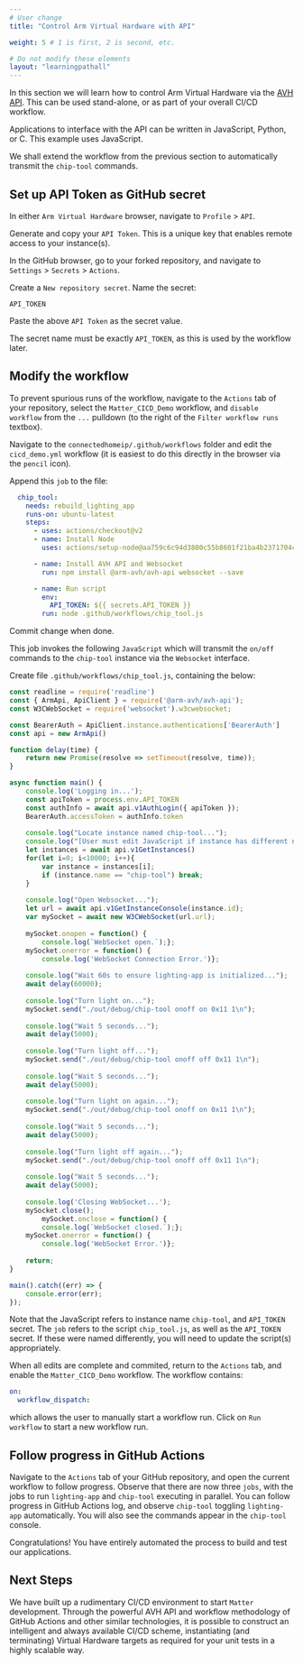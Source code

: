 ```yaml
---
# User change
title: "Control Arm Virtual Hardware with API"

weight: 5 # 1 is first, 2 is second, etc.

# Do not modify these elements
layout: "learningpathall"
---
```

In this section we will learn how to control Arm Virtual Hardware via the [AVH API](https://app.avh.arm.com/api/docs). This can be used stand-alone, or as part of your overall CI/CD workflow.

Applications to interface with the API can be written in JavaScript, Python, or C. This example uses JavaScript.

We shall extend the workflow from the previous section to automatically transmit the `chip-tool` commands.

## Set up API Token as GitHub secret

In either `Arm Virtual Hardware` browser, navigate to `Profile` > `API`.

Generate and copy your `API Token`. This is a unique key that enables remote access to your instance(s).

In the GitHub browser, go to your forked repository, and navigate to `Settings` > `Secrets` > `Actions`.

Create a `New repository secret`. Name the secret:
```console
API_TOKEN
```
Paste the above `API Token` as the secret value.

The secret name must be exactly `API_TOKEN`, as this is used by the workflow later.

## Modify the workflow

To prevent spurious runs of the workflow, navigate to the `Actions` tab of your repository, select the `Matter_CICD_Demo` workflow, and `disable workflow` from the `...` pulldown (to the right of the `Filter workflow runs` textbox).

Navigate to the `connectedhomeip/.github/workflows` folder and edit the `cicd_demo.yml` workflow (it is easiest to do this directly in the browser via the `pencil` icon).

Append this `job` to the file:
```yml
  chip_tool:
    needs: rebuild_lighting_app
    runs-on: ubuntu-latest
    steps:
      - uses: actions/checkout@v2
      - name: Install Node
        uses: actions/setup-node@aa759c6c94d3800c55b8601f21ba4b2371704cb7

      - name: Install AVH API and Websocket
        run: npm install @arm-avh/avh-api websocket --save

      - name: Run script
        env:
          API_TOKEN: ${{ secrets.API_TOKEN }}
        run: node .github/workflows/chip_tool.js
```
Commit change when done.

This job invokes the following `JavaScript` which will transmit the `on/off` commands to the `chip-tool` instance via the `Websocket` interface.

Create file `.github/workflows/chip_tool.js`, containing the below:
```js
const readline = require('readline')
const { ArmApi, ApiClient } = require('@arm-avh/avh-api');
const W3CWebSocket = require('websocket').w3cwebsocket;

const BearerAuth = ApiClient.instance.authentications['BearerAuth']
const api = new ArmApi()

function delay(time) {
	return new Promise(resolve => setTimeout(resolve, time));
}

async function main() {
	console.log('Logging in...');
	const apiToken = process.env.API_TOKEN
	const authInfo = await api.v1AuthLogin({ apiToken });
	BearerAuth.accessToken = authInfo.token
	
	console.log("Locate instance named chip-tool...");
	console.log("[User must edit JavaScript if instance has different name (or >10000 instances)]");
	let instances = await api.v1GetInstances()
	for(let i=0; i<10000; i++){
		var instance = instances[i];
		if (instance.name == "chip-tool") break;
	}
	
	console.log("Open Websocket...");
	let url = await api.v1GetInstanceConsole(instance.id);
	var mySocket = await new W3CWebSocket(url.url);
	
	mySocket.onopen = function() {
		console.log(`WebSocket open.`);};
	mySocket.onerror = function() {
		console.log('WebSocket Connection Error.')};
	
	console.log("Wait 60s to ensure lighting-app is initialized...");
	await delay(60000);
	
	console.log("Turn light on...");
	mySocket.send("./out/debug/chip-tool onoff on 0x11 1\n");
	
	console.log("Wait 5 seconds...");
	await delay(5000);
	
	console.log("Turn light off...");
	mySocket.send("./out/debug/chip-tool onoff off 0x11 1\n");
	
	console.log("Wait 5 seconds...");
	await delay(5000);
	
	console.log("Turn light on again...");
	mySocket.send("./out/debug/chip-tool onoff on 0x11 1\n");
	
	console.log("Wait 5 seconds...");
	await delay(5000);
	
	console.log("Turn light off again...");
	mySocket.send("./out/debug/chip-tool onoff off 0x11 1\n");
	
	console.log("Wait 5 seconds...");
	await delay(5000);
	
	console.log('Closing WebSocket...');
	mySocket.close();
		mySocket.onclose = function() {
		console.log(`WebSocket closed.`);};
	mySocket.onerror = function() {
		console.log('WebSocket Error.')};
	
	return;
}

main().catch((err) => {
    console.error(err);
});
```
Note that the JavaScript refers to instance name `chip-tool`, and `API_TOKEN` secret. The `job` refers to the script `chip_tool.js`, as well as the `API_TOKEN` secret. If these were named differently, you will need to update the script(s) appropriately.

When all edits are complete and commited, return to the `Actions` tab, and enable the `Matter_CICD_Demo` workflow. The workflow contains:
```yml
on:
  workflow_dispatch:
```
which allows the user to manually start a workflow run. Click on `Run workflow` to start a new workflow run.

## Follow progress in GitHub Actions

Navigate to the `Actions` tab of your GitHub repository, and open the current workflow to follow progress. Observe that there are now three `jobs`, with the jobs to run `lighting-app` and `chip-tool` executing in parallel. You can follow progress in GitHub Actions log, and observe `chip-tool` toggling `lighting-app` automatically. You will also see the commands appear in the `chip-tool` console.

Congratulations! You have entirely automated the process to build and test our applications.

## Next Steps

We have built up a rudimentary CI/CD environment to start `Matter` development. Through the powerful AVH API and workflow methodology of GitHub Actions and other similar technologies, it is possible to construct an intelligent and always available CI/CD scheme, instantiating (and terminating) Virtual Hardware targets as required for your unit tests in a highly scalable way.
